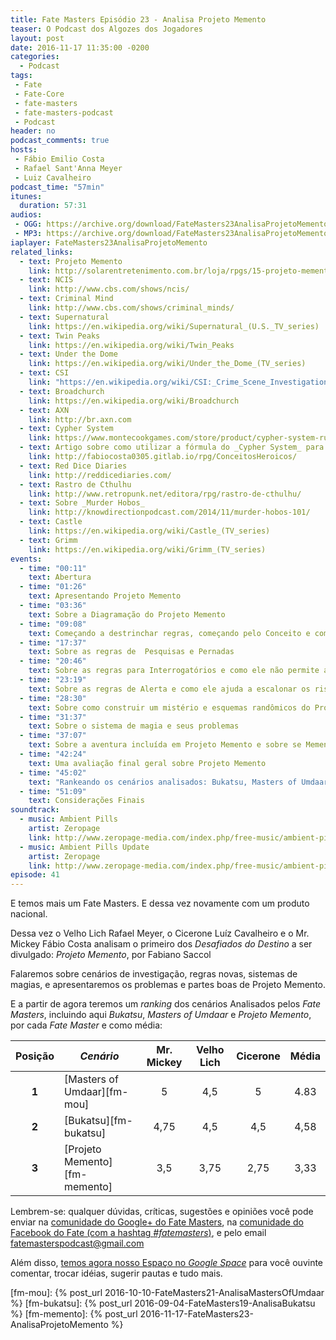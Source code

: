 ```yaml
---
title: Fate Masters Episódio 23 - Analisa Projeto Memento
teaser: O Podcast dos Algozes dos Jogadores
layout: post
date: 2016-11-17 11:35:00 -0200
categories:
  - Podcast
tags:
 - Fate
 - Fate-Core
 - fate-masters
 - fate-masters-podcast
 - Podcast
header: no
podcast_comments: true 
hosts:
 - Fábio Emilio Costa
 - Rafael Sant'Anna Meyer
 - Luiz Cavalheiro
podcast_time: "57min"
itunes:
  duration: 57:31
audios:
 - OGG: https://archive.org/download/FateMasters23AnalisaProjetoMemento/FateMasters23-AnalisaProjetoMemento.ogg       
 - MP3: https://archive.org/download/FateMasters23AnalisaProjetoMemento/FateMasters23-AnalisaProjetoMemento.mp3
iaplayer: FateMasters23AnalisaProjetoMemento
related_links:
  - text: Projeto Memento
    link: http://solarentretenimento.com.br/loja/rpgs/15-projeto-memento.html
  - text: NCIS
    link: http://www.cbs.com/shows/ncis/
  - text: Criminal Mind
    link: http://www.cbs.com/shows/criminal_minds/
  - text: Supernatural
    link: https://en.wikipedia.org/wiki/Supernatural_(U.S._TV_series)
  - text: Twin Peaks   
    link: https://en.wikipedia.org/wiki/Twin_Peaks
  - text: Under the Dome
    link: https://en.wikipedia.org/wiki/Under_the_Dome_(TV_series)
  - text: CSI
    link: "https://en.wikipedia.org/wiki/CSI:_Crime_Scene_Investigation"
  - text: Broadchurch
    link: https://en.wikipedia.org/wiki/Broadchurch
  - text: AXN
    link: http://br.axn.com
  - text: Cypher System
    link: https://www.montecookgames.com/store/product/cypher-system-rulebook/
  - text: Artigo sobre como utilizar a fórmula do _Cypher System_ para criar conceitos heróicos
    link: http://fabiocosta0305.gitlab.io/rpg/ConceitosHeroicos/
  - text: Red Dice Diaries
    link: http://reddicediaries.com/
  - text: Rastro de Cthulhu
    link: http://www.retropunk.net/editora/rpg/rastro-de-cthulhu/
  - text: Sobre _Murder Hobos_
    link: http://knowdirectionpodcast.com/2014/11/murder-hobos-101/
  - text: Castle
    link: https://en.wikipedia.org/wiki/Castle_(TV_series)
  - text: Grimm
    link: https://en.wikipedia.org/wiki/Grimm_(TV_series)
events:
  - time: "00:11"
    text: Abertura
  - time: "01:26"
    text: Apresentando Projeto Memento
  - time: "03:36"
    text: Sobre a Diagramação do Projeto Memento
  - time: "09:08"
    text: Começando a destrinchar regras, começando pelo Conceito e como ele utiliza elementos de _Cypher_, e pelos Elos Sociais
  - time: "17:37"
    text: Sobre as regras de  Pesquisas e Pernadas
  - time: "20:46"
    text: Sobre as regras para Interrogatórios e como ele não permite as "viradas de mesa" ao estilo Hannibal Lector
  - time: "23:19"
    text: Sobre as regras de Alerta e como ele ajuda a escalonar os riscos
  - time: "28:30"
    text: Sobre como construir um mistério e esquemas randômicos do Projeto Memento
  - time: "31:37"
    text: Sobre o sistema de magia e seus problemas
  - time: "37:07"
    text: Sobre a aventura incluída em Projeto Memento e sobre se Memento pode ser utilizado como _One Shot_, aventuras introdutórias e campanhas
  - time: "42:24"
    text: Uma avaliação final geral sobre Projeto Memento
  - time: "45:02"
    text: "Rankeando os cenários analisados: Bukatsu, Masters of Umdaar e Projeto Memento"
  - time: "51:09"
    text: Considerações Finais
soundtrack:
  - music: Ambient Pills
    artist: Zeropage
    link: http://www.zeropage-media.com/index.php/free-music/ambient-pills
  - music: Ambient Pills Update
    artist: Zeropage
    link: http://www.zeropage-media.com/index.php/free-music/ambient-pills-update
episode: 41
---
```


E temos mais um Fate Masters. E dessa vez novamente com um produto nacional. 

Dessa vez o Velho Lich Rafael Meyer, o Cicerone Luíz Cavalheiro e o Mr. Mickey Fábio Costa analisam o primeiro dos _Desafiados do Destino_ a ser divulgado: _Projeto Memento_, por Fabiano Saccol

Falaremos sobre cenários de investigação, regras novas, sistemas de magias, e apresentaremos os problemas e partes boas de Projeto Memento.

E a partir de agora teremos um _ranking_ dos cenários Analisados pelos _Fate Masters_, incluindo aqui _Bukatsu_, _Masters of Umdaar_ e _Projeto Memento_, por cada _Fate Master_ e como média:


| **Posição**  | ***Cenário***                 | **Mr. Mickey** | **Velho Lich** | **Cicerone** | **Média** |
|:------------:|-------------------------------|:--------------:|:--------------:|:------------:|:---------:|
|  **1**       | [Masters of Umdaar][fm-mou]   |    5           |       4,5      |     5        |   4.83    |
|  **2**       | [Bukatsu][fm-bukatsu]         |    4,75        |       4,5      |     4,5      |   4,58    |
|  **3**       | [Projeto Memento][fm-memento] |    3,5         |       3,75     |     2,75     |   3,33    |

Lembrem-se: qualquer  dúvidas, críticas, sugestões  e opiniões você pode enviar na [comunidade do Google+ do Fate Masters][gplus], na [comunidade do Facebook do Fate (com a hashtag _#fatemasters_)][fb], e pelo email <fatemasterspodcast@gmail.com>

Além disso, [temos agora nosso Espaço no _Google Space_][spaces] para você ouvinte comentar, trocar idéias, sugerir pautas e tudo mais.

[gplus]: https://plus.google.com/communities/100913016060492249875
[fb]: https://www.facebook.com/groups/faterpgbrasil/
[spaces]: https://goo.gl/spaces/gFqsaUsaSJN1boHH9
[fm-mou]: {% post_url 2016-10-10-FateMasters21-AnalisaMastersOfUmdaar %}
[fm-bukatsu]: {% post_url 2016-09-04-FateMasters19-AnalisaBukatsu %}
[fm-memento]: {% post_url 2016-11-17-FateMasters23-AnalisaProjetoMemento %}
